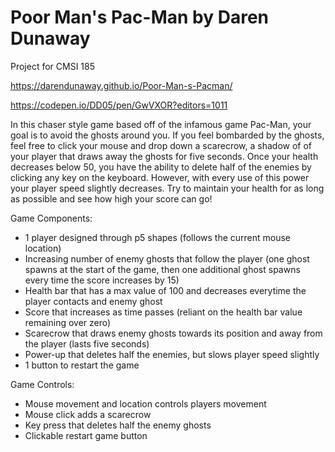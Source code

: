 # Poor Man's Pac-Man by Daren Dunaway
Project for CMSI 185

https://darendunaway.github.io/Poor-Man-s-Pacman/

https://codepen.io/DD05/pen/GwVXOR?editors=1011

In this chaser style game based off of the infamous game Pac-Man, your goal is to avoid the ghosts around you. If you feel bombarded by the ghosts, feel free to click your mouse and drop down a scarecrow, a shadow of of your player that draws away the ghosts for five seconds. Once your health decreases below 50, you have the ability to delete half of the enemies by clicking any key on the keyboard. However, with every use of this power your player speed slightly decreases. Try to maintain your health for as long as possible and see how high your score can go!

Game Components:
  - 1 player designed through p5 shapes (follows the current mouse location)
  - Increasing number of enemy ghosts that follow the player (one ghost spawns at the start of the game, then one additional ghost spawns every time the score increases by 15)
  - Health bar that has a max value of 100 and decreases everytime the player contacts and enemy ghost
  - Score that increases as time passes (reliant on the health bar value remaining over zero)
  - Scarecrow that draws enemy ghosts towards its position and away from the player (lasts five seconds)
  - Power-up that deletes half the enemies, but slows player speed slightly
  - 1 button to restart the game
  
Game Controls:
  - Mouse movement and location controls players movement
  - Mouse click adds a scarecrow
  - Key press that deletes half the enemy ghosts
  - Clickable restart game button
